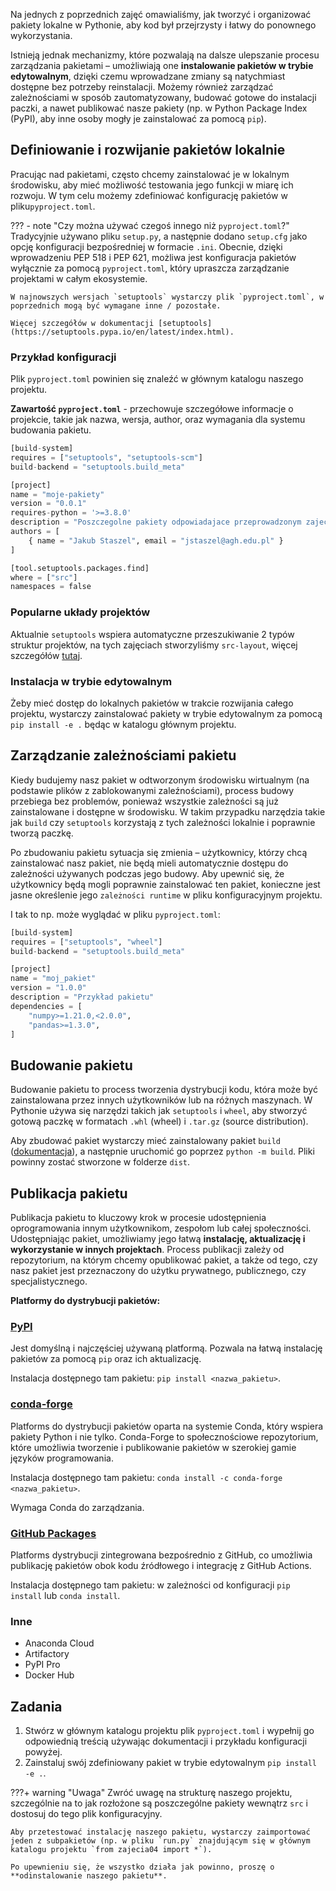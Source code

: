 Na jednych z poprzednich zajęć omawialiśmy, jak tworzyć i organizować pakiety lokalne w Pythonie, aby kod był przejrzysty i łatwy do ponownego wykorzystania.

Istnieją jednak mechanizmy, które pozwalają na dalsze ulepszanie procesu zarządzania pakietami – umożliwiają one **instalowanie pakietów w trybie edytowalnym**, dzięki czemu wprowadzane zmiany są natychmiast dostępne bez potrzeby reinstalacji. Możemy również zarządzać zależnościami w sposób zautomatyzowany, budować gotowe do instalacji paczki, a nawet publikować nasze pakiety (np. w Python Package Index (PyPI), aby inne osoby mogły je zainstalować za pomocą `pip`).

## Definiowanie i rozwijanie pakietów lokalnie

Pracując nad pakietami, często chcemy zainstalować je w lokalnym środowisku, aby mieć możliwość testowania jego funkcji w miarę ich rozwoju. W tym celu możemy zdefiniować konfigurację pakietów w pliku`pyproject.toml`.

??? - note "Czy można używać czegoś innego niż `pyproject.toml`?"
    Tradycyjnie używano pliku `setup.py`, a następnie dodano `setup.cfg` jako opcję konfiguracji bezpośredniej w formacie `.ini`. Obecnie, dzięki wprowadzeniu PEP 518 i PEP 621, możliwa jest konfiguracja pakietów wyłącznie za pomocą `pyproject.toml`, który upraszcza zarządzanie projektami w całym ekosystemie.

    W najnowszych wersjach `setuptools` wystarczy plik `pyproject.toml`, w poprzednich mogą być wymagane inne / pozostałe.

    Więcej szczegółów w dokumentacji [setuptools](https://setuptools.pypa.io/en/latest/index.html).

### Przykład konfiguracji

Plik `pyproject.toml` powinien się znaleźć w głównym katalogu naszego projektu.

**Zawartość `pyproject.toml`** - przechowuje szczegółowe informacje o projekcie, takie jak nazwa, wersja, author, oraz wymagania dla systemu budowania pakietu.

```python
[build-system]
requires = ["setuptools", "setuptools-scm"]
build-backend = "setuptools.build_meta"

[project]
name = "moje-pakiety"
version = "0.0.1"
requires-python = '>=3.8.0'
description = "Poszczegolne pakiety odpowiadajace przeprowadzonym zajeciom"
authors = [
    { name = "Jakub Staszel", email = "jstaszel@agh.edu.pl" }
]

[tool.setuptools.packages.find]
where = ["src"]
namespaces = false
```

### Popularne układy projektów

Aktualnie `setuptools` wspiera automatyczne przeszukiwanie 2 typów struktur projektów, na tych zajęciach stworzyliśmy `src-layout`, więcej szczegółów [tutaj](https://setuptools.pypa.io/en/latest/userguide/package_discovery.html#automatic-discovery).

### Instalacja w trybie edytowalnym

Żeby mieć dostęp do lokalnych pakietów w trakcie rozwijania całego projektu, wystarczy zainstalować pakiety w trybie edytowalnym za pomocą `pip install -e .` będąc w katalogu głównym projektu.

## Zarządzanie zależnościami pakietu

Kiedy budujemy nasz pakiet w odtworzonym środowisku wirtualnym (na podstawie plików z zablokowanymi zaleźnościami), process budowy przebiega  bez problemów, ponieważ wszystkie zależności są już zainstalowane i dostępne w środowisku. W takim przypadku narzędzia takie jak `build` czy `setuptools` korzystają z tych zależności lokalnie i poprawnie tworzą paczkę.

Po zbudowaniu pakietu sytuacja się zmienia – użytkownicy, którzy chcą zainstalować nasz pakiet, nie będą mieli automatycznie dostępu do zależności używanych podczas jego budowy. Aby upewnić się, że użytkownicy będą mogli poprawnie zainstalować ten pakiet, konieczne jest jasne określenie jego `zależności runtime` w pliku konfiguracyjnym projektu.

I tak to np. może wyglądać w pliku `pyproject.toml`:

```python
[build-system]
requires = ["setuptools", "wheel"]
build-backend = "setuptools.build_meta"

[project]
name = "moj_pakiet"
version = "1.0.0"
description = "Przykład pakietu"
dependencies = [
    "numpy>=1.21.0,<2.0.0",
    "pandas>=1.3.0",
]
```

## Budowanie pakietu

Budowanie pakietu to process tworzenia dystrybucji kodu, która może być zainstalowana przez innych użytkowników lub na różnych maszynach. W Pythonie używa się narzędzi takich jak `setuptools` i `wheel`, aby stworzyć gotową paczkę w formatach `.whl` (wheel) i `.tar.gz` (source distribution).

Aby zbudować pakiet wystarczy mieć zainstalowany pakiet `build` ([dokumentacja](https://build.pypa.io/en/stable/)), a następnie uruchomić go poprzez `python -m build`. Pliki powinny zostać stworzone w folderze `dist`.

## Publikacja pakietu

Publikacja pakietu to kluczowy krok w procesie udostępnienia oprogramowania innym użytkownikom, zespołom lub całej społeczności. Udostępniając pakiet, umożliwiamy jego łatwą **instalację, aktualizację i wykorzystanie w innych projektach**. Process publikacji zależy od repozytorium, na którym chcemy opublikować pakiet, a także od tego, czy nasz pakiet jest przeznaczony do użytku prywatnego, publicznego, czy specjalistycznego.

**Platformy do dystrybucji pakietów:**

### [PyPI](https://pypi.org/)

Jest domyślną i najczęściej używaną platformą. Pozwala na łatwą instalację pakietów za pomocą `pip` oraz ich aktualizację.

Instalacja dostępnego tam pakietu: `pip install <nazwa_pakietu>`.

### [conda-forge](https://conda-forge.org/)

Platforms do dystrybucji pakietów oparta na systemie Conda, który wspiera pakiety Python i nie tylko. Conda-Forge to społecznościowe repozytorium, które umożliwia tworzenie i publikowanie pakietów w szerokiej gamie języków programowania.

Instalacja dostępnego tam pakietu: `conda install -c conda-forge <nazwa_pakietu>`.

Wymaga Conda do zarządzania.

### [GitHub Packages](https://docs.github.com/en/packages/learn-github-packages/introduction-to-github-packages)

Platforms dystrybucji zintegrowana bezpośrednio z GitHub, co umożliwia publikację pakietów obok kodu źródłowego i integrację z GitHub Actions.

Instalacja dostępnego tam pakietu: w zależności od konfiguracji `pip install` lub `conda install`.

### Inne

- Anaconda Cloud
- Artifactory
- PyPI Pro
- Docker Hub

## Zadania

1. Stwórz w głównym katalogu projektu plik `pyproject.toml` i wypełnij go odpowiednią treścią używając dokumentacji i przykładu konfiguracji powyżej.
2. Zainstaluj swój zdefiniowany pakiet w trybie edytowalnym `pip install -e .`.

???+ warning "Uwaga"
    Zwróć uwagę na strukturę naszego projektu, szczególnie na to jak rozłożone są poszczególne pakiety wewnątrz `src` i dostosuj do tego plik konfiguracyjny.

    Aby przetestować instalację naszego pakietu, wystarczy zaimportować jeden z subpakietów (np. w pliku `run.py` znajdującym się w głównym katalogu projektu `from zajecia04 import *`).

    Po upewnieniu się, że wszystko działa jak powinno, proszę o **odinstalowanie naszego pakietu**.
